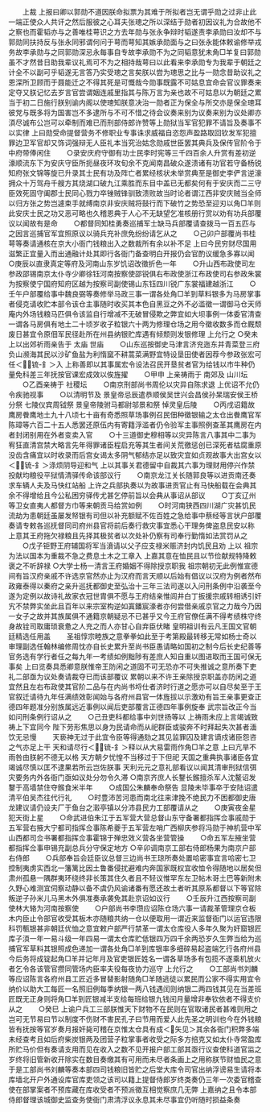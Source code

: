 <!-- { "loadSidebar": true } -->
　　上裁  上报曰卿以郭勋不道因朕命拟票为其难于所拟者岂无谓乎勋之过非止此一端正使众人共讦之然后服彼之心耳夫张璁之所以深结于勋者初因议礼为合故他不之察也而霍韬亦与之善唯桂萼识之方去年勋与张永争辩时韬遂责李承勋曰汝却不与郭勋同扶持反与张永同邪谓何问于萼而萼知其嫉承勋面与之曰张永能体敕谕修举戎务故李承勋与之同郭勋深忌永每事自专故李承勋不为之同韬意犹未角□羊复曰郭勋虽不才然昔日助我辈议礼焉可不为之相持哉萼曰以此看来李承勋专为我辈于朝廷之计全不以副可乎韬遂无言答乃实受璁之言矣朕以尝为璁思之比与一勋念昔助议礼之恩深所卫顾而于聂能迁之不得其死是可慨哉今勋事既露不可姑息宜命会官议罪奏来定夺又朕记忆去岁言官尝谓姻连戚里指其与陈万言为亲也故不可姑息以为朝廷之累当于初二日施行朕别谕内阁以使璁知朕意决治一勋者正为保全与所交亦是保全璁耳彼党与既多将为国害岂不多逮所与不可不惜之待会议奏来别为议奏来别为议处卿亦湏尽诚布公岂可以牵制而难已而刑部侍郎许赞等上勋狱当军官犯罪不请旨及奏事不以实律  上曰勋受命提督营务不修职业专事诛求威福自恣怨声盈路取回钦发军犯擅罪边卫军官却又饰词强辩无人臣礼本当究治姑念勋戚世臣罢其典兵及保传官阶令于中府带俸闲住
　　○录安庆府守御有功士民李时宪等三千四百余人升赏有差初逆濠顺流东下为安庆守臣所扼昼夜环攻旬余不克闻南昌破众遂溃诸有功官若守备杨锐知府张文锦等旋已升录其士民有功及阵亡者累经核状未举赏典至是御史李俨言逆濠拥众十万驾舟千艘方其烧湖口破九江乘胜而东目中盖已无都矣何有于安庆而二三守臣效死固守阖郡士民同心戮力卒锉贼锋驯致溃败故当时论者谓江西非安庆贼当全师以归方张之势岂遽束手就缚南京非安庆贼将鼓行而下破竹之势恐至迎刃以角□羊则此安庆士民之功又恶可略也久稽恩典于人心不无缺望乞准核册行赏以劝有功兵部覆议以闻故有是命
　　○都督同知桂勇奏巡捕军士缺马兵部覆请查拨马一百五匹与之因言巡捕官军宜照原议以骑兵充补庶免纷纷请乞从之
　　○己卯户部覆尚书桂萼等奏请通核在京大小衙门钱粮出入之数裁所有余以补不足  上曰今民穷财尽国用滋繁正宜量入而出通融计处其即行各衙门备查明白开报仍会官酌议缓急多寡以闻
○庚辰以直隶真定等府及河南山东岁饥诏改徵折色一年
　　○升山西布政使司左参政邵锡南京太仆寺少卿徐钰河南按察使邵锐俱右布政使浙江布政使司右参政朱裳为按察使宁国府知府区越为按察司副使锡山东钰四川锐广东裳福建越浙江
　　○壬午户部覆给事中魏良弼等奏修举马政三事一谓各处角□羊到草料银多为马房掌事者侵克请收贮本部令该仓主事随时收买其本色自黑豆之外不必滥徵一谓御马仓天师庵内外场钱粮马匹俱令该监自行增减不无破冒侵欺之弊宜如大坝事例一体委官清查一谓各马房俱有地土二十顷岁收子粒银六十两为修理仓场之用今徵收数多而仓厩颓废日甚宜令原佃军民径赴所在州县纳银贮库遇有倾颓则发银修理  上允行之
○癸未  上以出郊祈雨亲告于  太庙  世庙
　　○山东巡按御史马津言济兖迤东并青菜登三府负山濒海其民以沙矿鱼盐为利惰窳不耕蒿菜满野宜特设垦田使者因荐今参政张宏可任＜锍-釒＞入  上称善即以其事属宏令设法召民开垦贫者官为给钱以市牛种仍量免科差三年抚按官课宏成效以俟旌擢
　　○甲申  上亲祷雨于  南郊及  山川坛
　　○乙酉亲祷于  社稷坛
　　○南京刑部尚书周伦以灾异自陈求退  上优诏不允仍令疾驰视事
　　○以清明节及  景皇帝忌辰遣恭顺侯吴世兴会昌侯孙杲瑞安侯王桥分祭  七陵仪宾周钺祭  景皇帝陵驸马都尉邬景和祭  悼灵皇后陵
　　○丙戌诏籍故鹰房餋鹰地土九十八顷七十亩有奇悉照草场事例召民佃种徵银输之太仓出餋鹰官军陈璋等六百二十五人悉罢还原伍内有寄籍浮滥者仍令验军主事照例查革其鹰房在内者封闭别用在外者变卖入官
　　○十三道御史穆相等以灾异陈言八事其中二事为宥狂直清宫禁大略言先年得罪诸臣程启充等其生者间关荒徼惩创已深死者枯腐重原没齿含痛宜以时收录而后宫女谒太多阴气郁结亦足以致灾宜如贞观故事大出宫女以＜锍-釒＞涤烦阴导迎和气  上以其事关君德留中自裁其六事为理财用停兴作禁投献均粮役平狱情清驿传命该部议行
　　○南京龙江关长随郭良等以进贡南还奏求车辆人夫及马快红站船  上许之兵部执奏以为故事进贡官止有马快船载在会典其余不得增给且今公私困穷驿传尤甚乞停前旨以会典从事诏从部议
　　○丁亥辽州等卫女直夷人都督方巾等来朝贡马给赏如例
　　○时河南狭西四川湖广灾甚饥民流劫为患朝廷虽屡发帑银有司但以补充额赋不佐百姓之急给事中蔡经等言状户部覆奏请专敕各巡抚督同司府州县官将前后奏行救灾事宜悉心干理务俾盗息民安以称  上意其王府拖欠禄粮且先择其极贫者以次处补仍察有司奉行勤惰如法赏罚从之
　　○戊子钜野王府辅国将军当濆请以父子应支禄米赈济封内饥民且劝  上以  祖宗为法以国本为重裁不急之费息土木之工章入  上嘉其意在恤民且以节俭献规特降敕褒之不听辞禄
○大学士杨一清言王府婚姻不得除授京职我  祖宗朝初无此例惟宣德间有旨汉府亲戚不许选京官然亦止为汉府而言天顺以后始有倡议以汉府为例者然布政雍泰得以秦府之亲升巡抚都御史至弘治十三年三法司遂以入问刑条例中沿袭至今遂为定例以故诗礼故家衣冠世胄俱不愿与王府结亲惟闾井白丁扳援宗戚转相诱引奸宄不禁弊实坐此且百年以来宗室构逆如寘鐇宸濠者亦何尝借亲戚京官之力哉今乃因一女子之故并其族属俱不通籍京朝疑忌不已甚乎又今王府官僚任满不得考绩株守终身故铨司取庸琐衰惫之人充之而人亦甘心自弃臣伏睹  皇明祖训有云凡王国文官朝廷精选任用盖
　　圣祖惇宗睦族之意拳拳如此至于考第殿最转移无常如杨士奇以审理副选任翰林编修周忱亦自长史累升至尚书臣愚请略如国初之制今后长史纪善等官务选有学行者任之每九年一考绩如例黜陟有差庶人知自重以图进取而王国可保无事矣  上曰览奏具悉卿意朕惟帝王防闲之道固不可无恐亦不可失推诚之意所奏下吏礼二部亟为议处奏请裁夺已而该部覆议  累朝以来不许王亲除授京职盖亦防闲之道宜然且左右布政使其官阶二品与在内尚书埒仕者济时行道之愿亦可以自尽矣至于王官叙迁请待九年任满绩效彰闻始与各府州县官一体旌拔以示激劝有旨王亲事更查正德四年题准分别族属远近事例以闻后吏部覆言正德四年事例旋奉  武宗旨改正今当如问刑条例行诏从之
　　○己丑吏科都给事中刘世扬等以  上祷雨未应上言竭诚致祷上下宜同今  陛下劳形焦思以身为民请命而从祀群臣或骏奔不时拜起失次甚者湎饮无忌慢
　　天亵神无过于此宜令臣等得通劾之其见监罪囚及建言谪戍诸臣怨咨之气亦足上干  天和请尽行＜锍-釒＞释以从大易雷雨作角□羊之意  上曰亢旱不雨咎由朕躬不德无以格  天方朝夕忧惶不当移过于下但祀  天国之重典执事诸臣各宜竭诚尽慎以匡不逮果若所云岂佐朕事  天利元元之意礼部看议以闻其清审刑狱信弭灾要务内外各衙门亟如议处分勿令久滞
○南京齐庶人长鑋长鍭擅杀军人沈鳌诏发鑋于高墙禁住夺鍭食米半年
　　○成国公朱麟奉命祭告  显陵未毕事卒于安陆诏遣清平伯吴杰往代行礼
　　○时豊沛苦河患而南北往来津挽不绝民力不困都御史唐龙建议请仍设夫厂于鱼台之瀔亭镇以分沛县民力工部覆请从之
　　○庚寅夜金星犯天街上星
　　○命武进伯朱江于五军营大营总督山东守备署都指挥佥事戚勋于五军营右掖大宁都司指挥佥事陈希夔于五军营左哨广西柳庆参将冯勋于神机营中军山西都司佥书署都指挥佥事霍锦于殚忠效义营各坐营管操
　　○命五军左掖坐营都指挥佥事申锡充副总兵分守保定地方
○辛卯调南京工部右侍郎杨果为南京户部右侍郎
　　○兵部奉旨会廷臣议总督三边尚书王琼所奏处置哈密事宜言哈密七卫控制夷虏实西北一籓篱比因土鲁番侵扰避难内奔国家既权宜收恤令得随地以居矣但肃州孤悬一隅群夷环绕终非长策其住久者且不轻议惟罕东左卫帖木哥土巴等新附未久野心难测宜伺察动静以备不虞仍风谕诸番有愿还故土者听其原系都督以下等官除叛逆子孙米儿马黑木外俱准奏承袭免其赴京诏如议行
　　○壬辰升江西按察司副使林大辂为河南按察使
　　○户部尚书李瓒应诏陈仓场六事一请裁革管理京仓板木内臣止令部官收受其板木亦随粮共纳一仓以便取用一谓近来监督衙门以运官违限科罚甎银甚非朝廷优恤之意宜敕户部严行禁革一谓太仓库役人多年久聚为奸窟银匠库子湏一年一易斗级一年四易一谓太仓库贮低银四万四千余两恐岁久生弊当给为巡捕官军草料其银照成色递加一谓各处角□羊到库银率多细碎易起盗端乞行各府州县今后务将成锭起角□羊并记年月及官吏银匠姓名一谓各草场多有包揽不遂乘机放火者乞令各该管官攒同管场内臣率夫役每夜协力巡守  上允行之
　　○工部尚书刘麟等应诏陈言各府州县工匠近多冒替影射随角□羊随逃徒以累民而公家不得实用宜令纳价以助大工每匠一名照旧例每季纳银一两八钱遇闰则纳银二两四钱其见在当差班匠既无正身则将角□羊到匠银减半支给每班给银九钱闰月量增非奉钦依者不得支价从之
　　○癸巳  上谕户兵工三部朕惟天下财物不在民则在官取诸民者甚难则用之岂可无节易曰节以制度不伤财不害民孔子曰节用而爱人此先圣之明训也今在外钱粮皆有抚按等官岁奏月报奸毙可稽在京惟太仓具有成＜矢见＞其余各衙门积弊多端未经查考且如后府柴炭银两及团营子粒掌事者收受之际多方掊克又如太仆寺常盈库所贮马价但有奏请支用而见在收入之数不见开报户部工部其亟行议查使科道官监之岁终将旧管新收开除实在数目奏缴其有可用而未尽者条画上之用称朕节财恤民之意于是工部尚书刘麟等奏本部四司钱粮旧皆贮之后堂大库令司官出纳浮谤易生请将本库墙北开户外通设库官库吏领之该司以籍上提督侍郎岁终类奏仍三年一次委官稽查使在部掌案者不预库藏在库收受者不预派徵互相觉察庶几无弊  上嘉纳之且令本部侍郎督理该城御史监查务使衙门肃清浮议永息其未尽事宜仍听随时损益条奏
